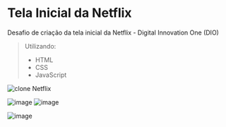 # Tela Inicial da Netflix



Desafio de criação da tela inicial da Netflix - Digital Innovation One (DIO)

>Utilizando:
>- HTML
>- CSS
>- JavaScript

![clone Netflix](https://user-images.githubusercontent.com/82722083/120560095-8a905880-c3d8-11eb-975d-57244201c552.gif)

![image](https://user-images.githubusercontent.com/82722083/120558773-587df700-c3d6-11eb-97e3-3c3627fe8ae8.png)
![image](https://user-images.githubusercontent.com/82722083/120558970-9b3fcf00-c3d6-11eb-959e-574c4d3872f1.png)

![image](https://user-images.githubusercontent.com/82722083/120559104-cd513100-c3d6-11eb-9b4e-bbf96ac346d3.png)
